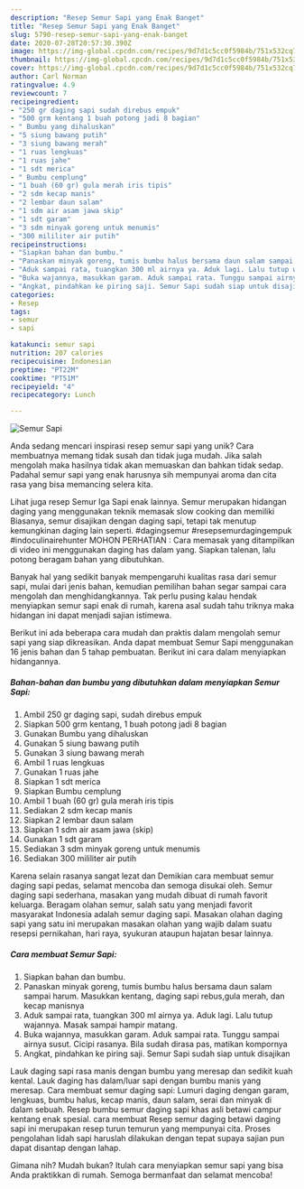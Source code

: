 ```yaml
---
description: "Resep Semur Sapi yang Enak Banget"
title: "Resep Semur Sapi yang Enak Banget"
slug: 5790-resep-semur-sapi-yang-enak-banget
date: 2020-07-28T20:57:30.390Z
image: https://img-global.cpcdn.com/recipes/9d7d1c5cc0f5984b/751x532cq70/semur-sapi-foto-resep-utama.jpg
thumbnail: https://img-global.cpcdn.com/recipes/9d7d1c5cc0f5984b/751x532cq70/semur-sapi-foto-resep-utama.jpg
cover: https://img-global.cpcdn.com/recipes/9d7d1c5cc0f5984b/751x532cq70/semur-sapi-foto-resep-utama.jpg
author: Carl Norman
ratingvalue: 4.9
reviewcount: 7
recipeingredient:
- "250 gr daging sapi sudah direbus empuk"
- "500 grm kentang 1 buah potong jadi 8 bagian"
- " Bumbu yang dihaluskan"
- "5 siung bawang putih"
- "3 siung bawang merah"
- "1 ruas lengkuas"
- "1 ruas jahe"
- "1 sdt merica"
- " Bumbu cemplung"
- "1 buah (60 gr) gula merah iris tipis"
- "2 sdm kecap manis"
- "2 lembar daun salam"
- "1 sdm air asam jawa skip"
- "1 sdt garam"
- "3 sdm minyak goreng untuk menumis"
- "300 mililiter air putih"
recipeinstructions:
- "Siapkan bahan dan bumbu."
- "Panaskan minyak goreng, tumis bumbu halus bersama daun salam sampai harum. Masukkan kentang, daging sapi rebus,gula merah, dan kecap manisnya"
- "Aduk sampai rata, tuangkan 300 ml airnya ya. Aduk lagi. Lalu tutup wajannya. Masak sampai hampir matang."
- "Buka wajannya, masukkan garam. Aduk sampai rata. Tunggu sampai airnya susut. Cicipi rasanya. Bila sudah dirasa pas, matikan kompornya"
- "Angkat, pindahkan ke piring saji. Semur Sapi sudah siap untuk disajikan"
categories:
- Resep
tags:
- semur
- sapi

katakunci: semur sapi 
nutrition: 207 calories
recipecuisine: Indonesian
preptime: "PT22M"
cooktime: "PT51M"
recipeyield: "4"
recipecategory: Lunch

---
```



![Semur Sapi](https://img-global.cpcdn.com/recipes/9d7d1c5cc0f5984b/751x532cq70/semur-sapi-foto-resep-utama.jpg)

Anda sedang mencari inspirasi resep semur sapi yang unik? Cara membuatnya memang tidak susah dan tidak juga mudah. Jika salah mengolah maka hasilnya tidak akan memuaskan dan bahkan tidak sedap. Padahal semur sapi yang enak harusnya sih mempunyai aroma dan cita rasa yang bisa memancing selera kita.

Lihat juga resep Semur Iga Sapi enak lainnya. Semur merupakan hidangan daging yang menggunakan teknik memasak slow cooking dan memiliki Biasanya, semur disajikan dengan daging sapi, tetapi tak menutup kemungkinan daging lain seperti. #dagingsemur #resepsemurdagingempuk #indoculinairehunter MOHON PERHATIAN : Cara memasak yang ditampilkan di video ini menggunakan daging has dalam yang. Siapkan talenan, lalu potong beragam bahan yang dibutuhkan.

Banyak hal yang sedikit banyak mempengaruhi kualitas rasa dari semur sapi, mulai dari jenis bahan, kemudian pemilihan bahan segar sampai cara mengolah dan menghidangkannya. Tak perlu pusing kalau hendak menyiapkan semur sapi enak di rumah, karena asal sudah tahu triknya maka hidangan ini dapat menjadi sajian istimewa.


Berikut ini ada beberapa cara mudah dan praktis dalam mengolah semur sapi yang siap dikreasikan. Anda dapat membuat Semur Sapi menggunakan 16 jenis bahan dan 5 tahap pembuatan. Berikut ini cara dalam menyiapkan hidangannya.

<!--inarticleads1-->

##### Bahan-bahan dan bumbu yang dibutuhkan dalam menyiapkan Semur Sapi:

1. Ambil 250 gr daging sapi, sudah direbus empuk
1. Siapkan 500 grm kentang, 1 buah potong jadi 8 bagian
1. Gunakan  Bumbu yang dihaluskan
1. Gunakan 5 siung bawang putih
1. Gunakan 3 siung bawang merah
1. Ambil 1 ruas lengkuas
1. Gunakan 1 ruas jahe
1. Siapkan 1 sdt merica
1. Siapkan  Bumbu cemplung
1. Ambil 1 buah (60 gr) gula merah iris tipis
1. Sediakan 2 sdm kecap manis
1. Siapkan 2 lembar daun salam
1. Siapkan 1 sdm air asam jawa (skip)
1. Gunakan 1 sdt garam
1. Sediakan 3 sdm minyak goreng untuk menumis
1. Sediakan 300 mililiter air putih


Karena selain rasanya sangat lezat dan Demikian cara membuat semur daging sapi pedas, selamat mencoba dan semoga disukai oleh. Semur daging sapi sederhana, masakan yang mudah dibuat di rumah favorit keluarga. Beragam olahan semur, salah satu yang menjadi favorit masyarakat Indonesia adalah semur daging sapi. Masakan olahan daging sapi yang satu ini merupakan masakan olahan yang wajib dalam suatu resepsi pernikahan, hari raya, syukuran ataupun hajatan besar lainnya. 

<!--inarticleads2-->

##### Cara membuat Semur Sapi:

1. Siapkan bahan dan bumbu.
1. Panaskan minyak goreng, tumis bumbu halus bersama daun salam sampai harum. Masukkan kentang, daging sapi rebus,gula merah, dan kecap manisnya
1. Aduk sampai rata, tuangkan 300 ml airnya ya. Aduk lagi. Lalu tutup wajannya. Masak sampai hampir matang.
1. Buka wajannya, masukkan garam. Aduk sampai rata. Tunggu sampai airnya susut. Cicipi rasanya. Bila sudah dirasa pas, matikan kompornya
1. Angkat, pindahkan ke piring saji. Semur Sapi sudah siap untuk disajikan


Lauk daging sapi rasa manis dengan bumbu yang meresap dan sedikit kuah kental. Lauk daging has dalam/luar sapi dengan bumbu manis yang meresap. Cara membuat semur daging sapi: Lumuri daging dengan garam, lengkuas, bumbu halus, kecap manis, daun salam, serai dan minyak di dalam sebuah. Resep bumbu semur daging sapi khas asli betawi campur kentang enak spesial. cara membuat Resep semur daging betawi daging sapi ini merupakan resep turun temurun yang mempunyai cita. Proses pengolahan lidah sapi haruslah dilakukan dengan tepat supaya sajian pun dapat disantap dengan lahap. 

Gimana nih? Mudah bukan? Itulah cara menyiapkan semur sapi yang bisa Anda praktikkan di rumah. Semoga bermanfaat dan selamat mencoba!
